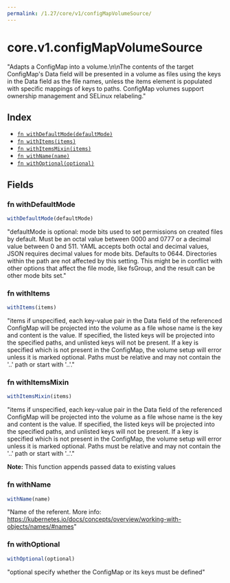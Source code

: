 ```yaml
---
permalink: /1.27/core/v1/configMapVolumeSource/
---
```


# core.v1.configMapVolumeSource

"Adapts a ConfigMap into a volume.\n\nThe contents of the target ConfigMap's Data field will be presented in a volume as files using the keys in the Data field as the file names, unless the items element is populated with specific mappings of keys to paths. ConfigMap volumes support ownership management and SELinux relabeling."

## Index

* [`fn withDefaultMode(defaultMode)`](#fn-withdefaultmode)
* [`fn withItems(items)`](#fn-withitems)
* [`fn withItemsMixin(items)`](#fn-withitemsmixin)
* [`fn withName(name)`](#fn-withname)
* [`fn withOptional(optional)`](#fn-withoptional)

## Fields

### fn withDefaultMode

```ts
withDefaultMode(defaultMode)
```

"defaultMode is optional: mode bits used to set permissions on created files by default. Must be an octal value between 0000 and 0777 or a decimal value between 0 and 511. YAML accepts both octal and decimal values, JSON requires decimal values for mode bits. Defaults to 0644. Directories within the path are not affected by this setting. This might be in conflict with other options that affect the file mode, like fsGroup, and the result can be other mode bits set."

### fn withItems

```ts
withItems(items)
```

"items if unspecified, each key-value pair in the Data field of the referenced ConfigMap will be projected into the volume as a file whose name is the key and content is the value. If specified, the listed keys will be projected into the specified paths, and unlisted keys will not be present. If a key is specified which is not present in the ConfigMap, the volume setup will error unless it is marked optional. Paths must be relative and may not contain the '..' path or start with '..'."

### fn withItemsMixin

```ts
withItemsMixin(items)
```

"items if unspecified, each key-value pair in the Data field of the referenced ConfigMap will be projected into the volume as a file whose name is the key and content is the value. If specified, the listed keys will be projected into the specified paths, and unlisted keys will not be present. If a key is specified which is not present in the ConfigMap, the volume setup will error unless it is marked optional. Paths must be relative and may not contain the '..' path or start with '..'."

**Note:** This function appends passed data to existing values

### fn withName

```ts
withName(name)
```

"Name of the referent. More info: https://kubernetes.io/docs/concepts/overview/working-with-objects/names/#names"

### fn withOptional

```ts
withOptional(optional)
```

"optional specify whether the ConfigMap or its keys must be defined"